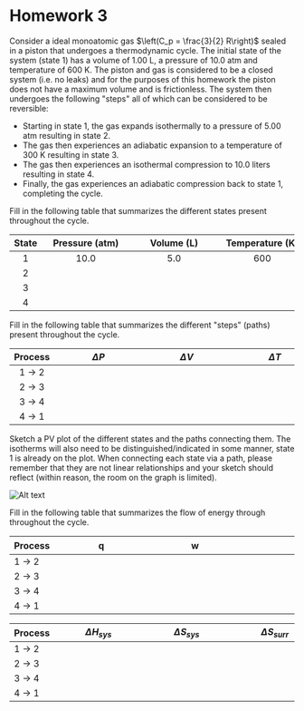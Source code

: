 # Homework 3
Consider a ideal monoatomic gas $\left(C_p = \frac{3}{2} R\right)$ sealed in a piston that undergoes a thermodynamic cycle. The initial state of the system (state 1) has a volume of 1.00 L, a pressure of 10.0 atm and  temperature of 600 K. The piston and gas is considered to be a closed system (i.e. no leaks) and for the purposes of this homework the piston does not have a maximum volume and is frictionless. The system then undergoes the following "steps" all of which can be considered to be reversible:

* Starting in state 1, the gas expands isothermally to a pressure of 5.00 atm resulting in state 2.
* The gas then experiences an adiabatic expansion to a temperature of 300 K resulting in state 3.
* The gas then experiences an isothermal compression to 10.0 liters resulting in state 4.
* Finally, the gas experiences an adiabatic compression back to state 1, completing the cycle. 

Fill in the following table that summarizes the different states present throughout the cycle.

| State | <div style="width:140px">Pressure (atm)</div> | <div style="width:140px">Volume (L)</div> | <div style="width:140px">Temperature (K)</div> |
|:-------:|:----------------:|:------------:|:-----------------:|
| 1     |        10.0        |     5.0       |       600          |
| 2     |                |            |                 |
| 3     |              |            |                 |
| 4     |                |            |                 |

Fill in the following table that summarizes the different "steps" (paths) present throughout the cycle.

| Process           | <div style="width:140px">$\Delta P$</div> | <div style="width:140px">$\Delta V$</div> | <div style="width:140px">$\Delta T$</div> |
|:-------------------:|:-----------------:|:-----------------:|:-----------------:|
| 1 $\rightarrow$ 2 |                 |                 |                 |
| 2 $\rightarrow$ 3 |                 |                 |                 |
| 3 $\rightarrow$ 4 |                 |                 |                 |
| 4 $\rightarrow$ 1 |                 |                 |                 |

Sketch a PV plot of the different states and the paths connecting them. The isotherms will also need to be distinguished/indicated in some manner, state 1 is already on the plot. When connecting each state via a path, please remember that they are not linear relationships and your sketch should reflect (within reason, the room on the graph is limited).

![Alt text](image-2.png)

Fill in the following table that summarizes the flow of energy through throughout the cycle.

| Process           | <div style="width:150px">q</div> | <div style="width:150px">w</div> | <div style="width:290px">$\Delta U_{sys}$</div> |
|-------------------|---|---|------------|
| 1 $\rightarrow$ 2 |   |   |            |            |
| 2 $\rightarrow$ 3 |   |   |            |            |
| 3 $\rightarrow$ 4 |   |   |            |            |
| 4 $\rightarrow$ 1 |   |   |            |            |

| Process           | <div style="width:140px">$\Delta H_{sys}$</div> | <div style="width:140px"> $\Delta S_{sys}$ </div> | <div style="width:140px">$\Delta S_{surr}$</div> |<div style="width:140px"> $\Delta S_{univ}$</div> |
|-------------------|---|---|------------|------------|
| 1 $\rightarrow$ 2 |   |   |            |            |                     
| 2 $\rightarrow$ 3 |   |   |            |            |                    
| 3 $\rightarrow$ 4 |   |   |            |            |                     
| 4 $\rightarrow$ 1 |   |   |            |            |                  